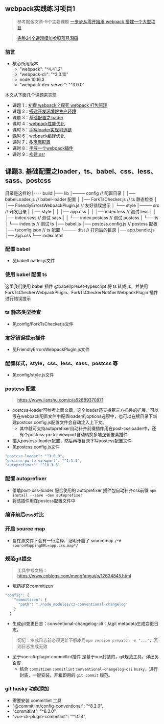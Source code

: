 ## webpack实践练习项目1

> 参考掘金文章-9个主要课题 [一步步从零开始用 webpack 搭建一个大型项目](https://juejin.cn/post/6844904007903772679)

> [完整24个课题模仿参照项目源码](https://github.com/yezishan/webpack-box)
### 前言

- 核心所用版本
  - "webpack": "^4.41.2"
  - "webpack-cli": "^3.3.10"
  - node 10.16.3
  - "webpack-dev-server": "^3.9.0"

本文从下面几个课题来实现

- 课题 1：[初探 webpack？探究 webpack 打包原理](#1)
- 课题 2：[搭建开发环境跟生产环境](#2)
- 课题 3：[基础配置之loader](#3)
- 课时 4：[webpack性能优化](#4)
- 课时 5：[手写loader实现可选链](#5)
- 课时 6：[webpack编译优化](#6)
- 课时 7：[多页面配置](#7)
- 课时 8：[手写一个webpack插件](#8)
- 课时 9：[构建 ssr](#9)

## 课题3. 基础配置之loader，ts、babel、css、less、sass、postcss

目录是这样的
|---- build
|---- lib
│──── config                // 配置目录
│   │── babelLoader.js      // babel-loader 配置
│   │── ForkTsChecker.js    // ts 静态检查
│   │── FriendlyErrorsWebpackPlugin.js // 友好错误提示
│   └── style
│──── src                   // 开发目录
│   │── style
│   │  │── app.css
│   │  │── index.less       // 测试 less
│   │  │── index.scss       // 测试 sass
│   │  └── index.postcss    // 测试 postcss
│   └── ts
│     └── index.ts          // 测试 ts
│── babel.js
│── postcss.config.js       // postcss 配置
│── tsconfig.json           // ts 配置
└──── dist                  // 打包后的目录
   │── app.bundle.js
   │── app.css
   └── index.html

### 配置 babel

- 见babelLoader.js文件

### 使用 babel 配置 ts

这里我们使用 babel 插件 @babel/preset-typescript 将 ts 转成 js，并使用 ForkTsCheckerWebpackPlugin、ForkTsCheckerNotifierWebpackPlugin 插件进行错误提示


### ts 静态类型检查

- 见config/ForkTsCheckerjs文件

### 友好错误提示插件

- 见FriendlyErrorsWebpackPlugin.js文件

### 配置样式，style，css、less、sass、postcss 等

- 见config/style.js文件

### postcss 配置

> https://www.jianshu.com/p/a52889370871

- postcss-loader可参考上面文章，这个loader还支持第三方插件的扩展，可以写在webpack配置文件中配置loader的options选项中，也可以在根目录下新建postcss.config.js配置文件会自动注入上下文。
  - 其中就可支持autoprefixer自动补齐前缀插件用在post-cssloader中，还有个postcss-px-to-viewport自动转换多端逻辑像素插件
- 插入postcss-loader配置，然后再根目录下写postcss配置文件
- 见postcss.config.js文件

```js
"postcss-loader": "^3.0.0",
"postcss-px-to-viewport": "^1.1.1",
"autoprefixer": "^10.3.6",
```


### 配置 autoprefixer

- 借助post-css-loader 配合使用的 autoprefixer 插件包自动补齐css前缀 `npm install --save -dev autoprefixer`
- 将该插件用在postcss配置文件中

### 编译前后css对比

### 开启 source map

- 当在源文件下会有一行注释，证明开启了 sourcemap `/*# sourceMappingURL=app.css.map*/` 



### 规范git提交

> 工具参考文档：https://www.cnblogs.com/mengfangui/p/12634845.html

- 规范提交commitizen
```js
"config": {
    "commitizen": {
      "path": "./node_modules/cz-conventional-changelog"
    }
  }
```

- 生成git变更日志：conventional-changelog-cli：从git metadata生成变更日志。
> 切记：生成日志前必须更新下版本号`npm version prepatch -m "..."`，否则日志生成无效

- 至于vue-cli-plugin-commitlint插件 是基于vue封装的，git规范工具，详细另百度
  - 结合 `commitizen` `commitlint` `conventional-changelog-cli` `husky`，进行封装，一键安装，开箱即用的 `git commit` 规范。

### git husky 功能添加

- 需要安装 commitlint 工具
- "@commitlint/config-conventional": "^8.2.0",
- "commitlint": "^8.2.0",
- "vue-cli-plugin-commitlint": "^1.0.4",

###